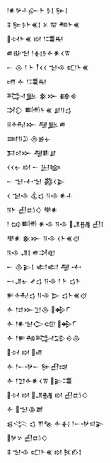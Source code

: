<div class='block'>
<div class='line'>𒁹𒀭𒃻𒈦𒅎𒈨 𒊩𒋙 𒌉𒋙</div>
<div class='line'>𒐉 𒌉𒊩𒈨𒌍𒋙 𒉽 𒐌 𒍣𒈨𒌍</div>
<div class='line'>𒀴𒈨𒌍 𒊭 𒁹𒃮𒊑</div>
<div class='line'>𒌑𒄫𒈠 𒁹𒈬𒊩𒅆𒀭𒌋𒐊</div>
<div class='line'>𒀸 𒊮 𒁹 𒈨 𒐕𒌋𒌋 𒈠𒈾 𒍏𒈨𒌍</div>
<div class='line'>𒋬 𒅆 𒁹𒃮𒊑</div>
<div class='line'>𒅋𒆥 𒆜𒁍 𒂵𒄯</div>
<div class='line'>𒋫𒁷 𒌦𒈨𒌍 𒋗𒀀𒌓</div>
<div class='line'>𒍝𒅈𒁍 𒆷𒆥𒌑</div>
<div class='line'>𒌅𒀀𒊒 𒁲𒂊𒉡</div>
<div class='line'>𒁕𒁀𒁍 𒆷𒀾𒋗</div>
<div class='line'>𒌋𒌋𒉡 𒊭 𒀸 𒌨𒆧</div>
<div class='line'>𒀸 𒈠𒋾𒈠 𒄃𒌋𒉌</div>
<div class='line'>𒌋 𒈠𒈾 𒆬𒌓 𒀀𒈾 𒀭𒈦</div>
<div class='line'>𒀀𒈨 𒌷𒆗𒄭 𒋧𒀭</div>
<div class='line'>𒁹 𒄘𒌦 𒀭𒈾 𒀀𒈾 𒂗𒉆 𒌷𒋙</div>
<div class='line'>𒋧𒀭 𒆜𒁍 𒀀𒈾 𒌋𒈨𒌍𒋼</div>
<div class='line'>𒀀𒈾 𒂗𒋙 𒌑𒋫𒊏</div>
<div class='line'>𒀸 𒁲𒉌𒋙 𒅗𒅗 𒆷 𒋾</div>
<div class='line'>𒁁𒂗𒉡 𒍦𒌓 𒀀𒈾 𒁹 𒈨 𒌓𒈨</div>
<div class='line'>𒊓𒅈𒌓 𒀀𒈾 𒆕 𒌓𒈨𒌍𒋼</div>
<div class='line'>𒅆 𒁹𒄑𒁍𒋛𒁲 𒄈𒇲</div>
<div class='line'>𒅆 𒁹𒀭𒈠𒀖𒄢 𒄈𒇲</div>
<div class='line'>𒅆 𒁹𒊓𒄀𒅋𒁉𒀪𒁲</div>
<div class='line'>𒀴 𒊭 𒈛</div>
<div class='line'>𒅆 𒁹𒀸𒋩𒀸 𒌉𒌷𒀏</div>
<div class='line'>𒅆 𒁹𒋛𒅆𒀭𒌋𒐊 𒉌𒃮</div>
<div class='line'>𒀴 𒊭 𒂗𒉆 𒊭 𒌷𒆗𒄭</div>
<div class='line'>𒅆 𒈠𒆠𒋢</div>
<div class='line'>𒌗𒋞 𒌓 𒐈𒆚 𒅆𒈬 𒁹𒀸𒋩𒁀𒉌</div>
<div class='line'>𒃻𒆳 𒌷𒆗𒄭</div>
<div class='line'>𒐉 𒈠𒈾 𒍏𒈨𒌍 𒊭 𒍮𒁓𒋙</div>
</div>